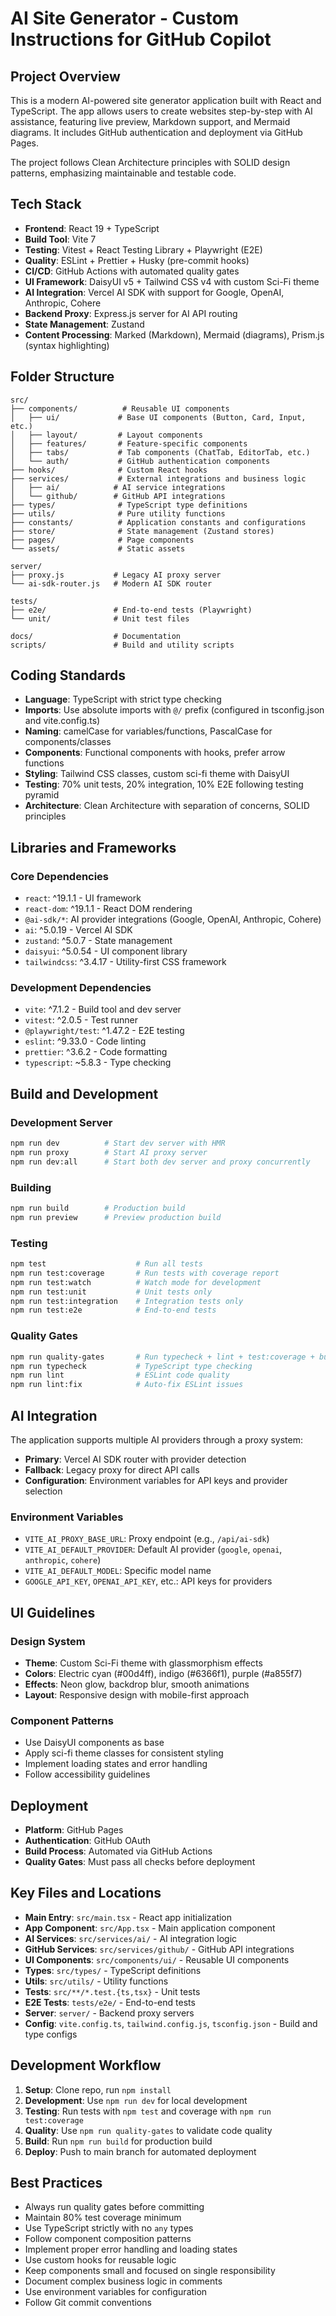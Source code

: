 # AI Site Generator - Custom Instructions for GitHub Copilot

## Project Overview

This is a modern AI-powered site generator application built with React and TypeScript. The app allows users to create websites step-by-step with AI assistance, featuring live preview, Markdown support, and Mermaid diagrams. It includes GitHub authentication and deployment via GitHub Pages.

The project follows Clean Architecture principles with SOLID design patterns, emphasizing maintainable and testable code.

## Tech Stack

- **Frontend**: React 19 + TypeScript
- **Build Tool**: Vite 7
- **Testing**: Vitest + React Testing Library + Playwright (E2E)
- **Quality**: ESLint + Prettier + Husky (pre-commit hooks)
- **CI/CD**: GitHub Actions with automated quality gates
- **UI Framework**: DaisyUI v5 + Tailwind CSS v4 with custom Sci-Fi theme
- **AI Integration**: Vercel AI SDK with support for Google, OpenAI, Anthropic, Cohere
- **Backend Proxy**: Express.js server for AI API routing
- **State Management**: Zustand
- **Content Processing**: Marked (Markdown), Mermaid (diagrams), Prism.js (syntax highlighting)

## Folder Structure

```
src/
├── components/          # Reusable UI components
│   ├── ui/             # Base UI components (Button, Card, Input, etc.)
│   ├── layout/         # Layout components
│   ├── features/       # Feature-specific components
│   ├── tabs/           # Tab components (ChatTab, EditorTab, etc.)
│   └── auth/           # GitHub authentication components
├── hooks/              # Custom React hooks
├── services/           # External integrations and business logic
│   ├── ai/            # AI service integrations
│   └── github/        # GitHub API integrations
├── types/              # TypeScript type definitions
├── utils/              # Pure utility functions
├── constants/          # Application constants and configurations
├── store/              # State management (Zustand stores)
├── pages/              # Page components
└── assets/             # Static assets

server/
├── proxy.js           # Legacy AI proxy server
└── ai-sdk-router.js   # Modern AI SDK router

tests/
├── e2e/               # End-to-end tests (Playwright)
└── unit/              # Unit test files

docs/                  # Documentation
scripts/               # Build and utility scripts
```

## Coding Standards

- **Language**: TypeScript with strict type checking
- **Imports**: Use absolute imports with `@/` prefix (configured in tsconfig.json and vite.config.ts)
- **Naming**: camelCase for variables/functions, PascalCase for components/classes
- **Components**: Functional components with hooks, prefer arrow functions
- **Styling**: Tailwind CSS classes, custom sci-fi theme with DaisyUI
- **Testing**: 70% unit tests, 20% integration, 10% E2E following testing pyramid
- **Architecture**: Clean Architecture with separation of concerns, SOLID principles

## Libraries and Frameworks

### Core Dependencies

- `react`: ^19.1.1 - UI framework
- `react-dom`: ^19.1.1 - React DOM rendering
- `@ai-sdk/*`: AI provider integrations (Google, OpenAI, Anthropic, Cohere)
- `ai`: ^5.0.19 - Vercel AI SDK
- `zustand`: ^5.0.7 - State management
- `daisyui`: ^5.0.54 - UI component library
- `tailwindcss`: ^3.4.17 - Utility-first CSS framework

### Development Dependencies

- `vite`: ^7.1.2 - Build tool and dev server
- `vitest`: ^2.0.5 - Test runner
- `@playwright/test`: ^1.47.2 - E2E testing
- `eslint`: ^9.33.0 - Code linting
- `prettier`: ^3.6.2 - Code formatting
- `typescript`: ~5.8.3 - Type checking

## Build and Development

### Development Server

```bash
npm run dev          # Start dev server with HMR
npm run proxy        # Start AI proxy server
npm run dev:all      # Start both dev server and proxy concurrently
```

### Building

```bash
npm run build        # Production build
npm run preview      # Preview production build
```

### Testing

```bash
npm test                    # Run all tests
npm run test:coverage       # Run tests with coverage report
npm run test:watch          # Watch mode for development
npm run test:unit           # Unit tests only
npm run test:integration    # Integration tests only
npm run test:e2e            # End-to-end tests
```

### Quality Gates

```bash
npm run quality-gates       # Run typecheck + lint + test:coverage + build
npm run typecheck           # TypeScript type checking
npm run lint                # ESLint code quality
npm run lint:fix            # Auto-fix ESLint issues
```

## AI Integration

The application supports multiple AI providers through a proxy system:

- **Primary**: Vercel AI SDK router with provider detection
- **Fallback**: Legacy proxy for direct API calls
- **Configuration**: Environment variables for API keys and provider selection

### Environment Variables

- `VITE_AI_PROXY_BASE_URL`: Proxy endpoint (e.g., `/api/ai-sdk`)
- `VITE_AI_DEFAULT_PROVIDER`: Default AI provider (`google`, `openai`, `anthropic`, `cohere`)
- `VITE_AI_DEFAULT_MODEL`: Specific model name
- `GOOGLE_API_KEY`, `OPENAI_API_KEY`, etc.: API keys for providers

## UI Guidelines

### Design System

- **Theme**: Custom Sci-Fi theme with glassmorphism effects
- **Colors**: Electric cyan (#00d4ff), indigo (#6366f1), purple (#a855f7)
- **Effects**: Neon glow, backdrop blur, smooth animations
- **Layout**: Responsive design with mobile-first approach

### Component Patterns

- Use DaisyUI components as base
- Apply sci-fi theme classes for consistent styling
- Implement loading states and error handling
- Follow accessibility guidelines

## Deployment

- **Platform**: GitHub Pages
- **Authentication**: GitHub OAuth
- **Build Process**: Automated via GitHub Actions
- **Quality Gates**: Must pass all checks before deployment

## Key Files and Locations

- **Main Entry**: `src/main.tsx` - React app initialization
- **App Component**: `src/App.tsx` - Main application component
- **AI Services**: `src/services/ai/` - AI integration logic
- **GitHub Services**: `src/services/github/` - GitHub API integrations
- **UI Components**: `src/components/ui/` - Reusable UI components
- **Types**: `src/types/` - TypeScript definitions
- **Utils**: `src/utils/` - Utility functions
- **Tests**: `src/**/*.test.{ts,tsx}` - Unit tests
- **E2E Tests**: `tests/e2e/` - End-to-end tests
- **Server**: `server/` - Backend proxy servers
- **Config**: `vite.config.ts`, `tailwind.config.js`, `tsconfig.json` - Build and type configs

## Development Workflow

1. **Setup**: Clone repo, run `npm install`
2. **Development**: Use `npm run dev` for local development
3. **Testing**: Run tests with `npm test` and coverage with `npm run test:coverage`
4. **Quality**: Use `npm run quality-gates` to validate code quality
5. **Build**: Run `npm run build` for production build
6. **Deploy**: Push to main branch for automated deployment

## Best Practices

- Always run quality gates before committing
- Maintain 80% test coverage minimum
- Use TypeScript strictly with no `any` types
- Follow component composition patterns
- Implement proper error handling and loading states
- Use custom hooks for reusable logic
- Keep components small and focused on single responsibility
- Document complex business logic in comments
- Use environment variables for configuration
- Follow Git commit conventions
